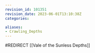 ```yaml
---
revision_id: 101351
revision_date: 2023-06-01T13:10:38Z
categories:

aliases:
- Crawling_Depths
---
```


#REDIRECT [[Vale of the Sunless Depths]]